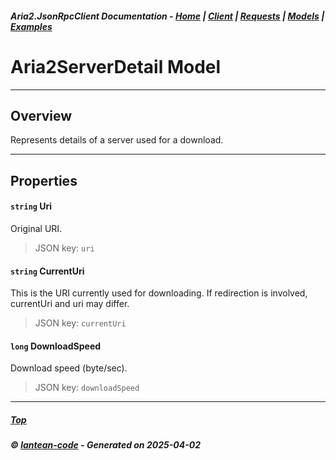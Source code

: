##### Aria2.JsonRpcClient Documentation  - [Home](index.md) | [Client](client.md) | [Requests](requests.md) | [Models](models.md) | [Examples](examples.md)

# Aria2ServerDetail Model 

---

## Overview

Represents details of a server used for a download.

---

## Properties
<a id="Uri"></a>
#### `string` Uri 

Original URI.
> JSON key: `uri`

<a id="CurrentUri"></a>
#### `string` CurrentUri 

This is the URI currently used for downloading. If redirection is involved, currentUri and uri may differ.
> JSON key: `currentUri`

<a id="DownloadSpeed"></a>
#### `long` DownloadSpeed 

Download speed (byte/sec).
> JSON key: `downloadSpeed`


---



##### [Top](#top)
##### © [lantean-code](https://github.com/lantean-code) - _Generated on 2025-04-02_
